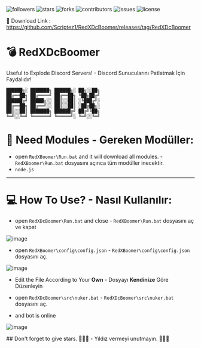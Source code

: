 <img alt="followers" title="Follow" src="https://img.shields.io/github/followers/Scriptez1?color=ff0000&style=for-the-badge&logo=github&label=Follow"/> <img alt="stars" title="Stars" src="https://img.shields.io/github/stars/Scriptez1/RedXDcBoomer?color=FFFF00&style=for-the-badge&logo=github&label=Stars"/> <img alt="forks" title="Forks" src="https://img.shields.io/github/forks/Scriptez1/RedXDcBoomer?color=4455dd&style=for-the-badge&logo=github&label=Forks"/> <img alt="contributors" title="Contributors" src="https://img.shields.io/github/contributors/Scriptez1/RedXDcBoomer?color=527826&style=for-the-badge&logo=github&label=Contributors"/> <img alt="issues" title="Issues" src="https://img.shields.io/github/issues/Scriptez1/RedXDcBoomer?color=fffbbb&style=for-the-badge&logo=github&label=Issues"/> <img alt="license" title="License" src="https://img.shields.io/github/license/Scriptez1/RedXDcBoomer?color=FF7F00&style=for-the-badge&logo=github&label=License"/>

🥇 Download Link : https://github.com/Scriptez1/RedXDcBoomer/releases/tag/RedXDcBoomer

# 💣 RedXDcBoomer
Useful to Explode Discord Servers! - Discord Sunucularını Patlatmak İçin Faydalıdır!
```
██████╗░ ███████╗ ██████╗░ ██╗░░██╗
██╔══██╗ ██╔════╝ ██╔══██╗ ╚██╗██╔╝
██████╔╝ █████╗░░ ██║░░██║ ░╚███╔╝░
██╔══██╗ ██╔══╝░░ ██║░░██║ ░██╔██╗░
██║░░██║ ███████╗ ██████╔╝ ██╔╝╚██╗
╚═╝░░╚═╝ ╚══════╝ ╚═════╝░ ╚═╝░░╚═╝
```

# 🔧 Need Modules - Gereken Modüller:

* open ```RedXBoomer\Run.bat``` and it will download all modules. - ```RedXBoomer\Run.bat``` dosyasını açınca tüm modüller inecektir.
* ```node.js```

-----------------------------------

# 💻 How To Use? - Nasıl Kullanılır:

* open ````RedXDcBoomer\Run.bat```` and close - ```RedXBoomer\Run.bat``` dosyasını aç ve kapat

![image](https://github.com/Scriptez1/RedXDcBoomer/assets/96830819/3b824ee7-fd3b-4c2f-9c7c-9f41d7d22793)

* open ````RedXBoomer\config\config.json```` - ```RedXBoomer\config\config.json``` dosyasını aç.

![image](https://github.com/Scriptez1/RedXDcBoomer/assets/96830819/314f7e7f-df66-4b5e-b871-d4e5e52e14f1)

* Edit the File According to Your **Own** - Dosyayı **Kendinize** Göre Düzenleyin

* open ````RedXDcBoomer\src\nuker.bat```` - ```RedXDcBoomer\src\nuker.bat``` dosyasını aç.

* and bot is online

![image](https://github.com/Scriptez1/RedXDcBoomer/assets/96830819/81748eb9-9558-41b6-b7d6-2f5e8c3ee53a)

<p>## Don't forget to give stars. 🌟🌟🌟 - Yıldız vermeyi unutmayın. 🌟🌟🌟</p>
